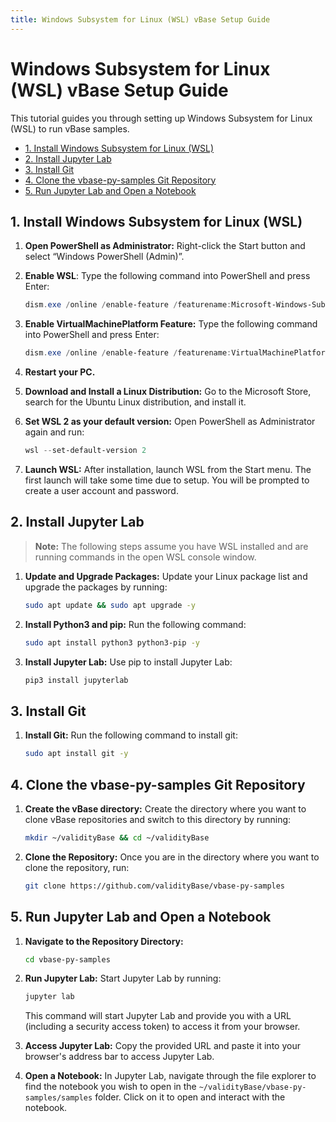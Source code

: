 ```yaml
---
title: Windows Subsystem for Linux (WSL) vBase Setup Guide
---
```


<!-- omit in toc -->
# Windows Subsystem for Linux (WSL) vBase Setup Guide

This tutorial guides you through setting up Windows Subsystem for Linux (WSL)
to run vBase samples.

- [1. Install Windows Subsystem for Linux (WSL)](https://docs.vbase.com/technical-reference/windows_subsystem_for_linux_guide#install-windows-subsystem-for-linux-wsl)
- [2. Install Jupyter Lab](https://docs.vbase.com/technical-reference/windows_subsystem_for_linux_guide#install-jupyter-lab)
- [3. Install Git](https://docs.vbase.com/technical-reference/windows_subsystem_for_linux_guide#install-git)
- [4. Clone the vbase-py-samples Git Repository](https://docs.vbase.com/technical-reference/windows_subsystem_for_linux_guide#clone-the-vbase-py-samples-git-repository)
- [5. Run Jupyter Lab and Open a Notebook](https://docs.vbase.com/technical-reference/windows_subsystem_for_linux_guide#run-jupyter-lab-and-open-a-notebook)

## 1. Install Windows Subsystem for Linux (WSL)<a href="#install-windows-subsystem-for-linux-wsl" id="#install-windows-subsystem-for-linux-wsl"></a>

1. **Open PowerShell as Administrator:**
   Right-click the Start button and select “Windows PowerShell (Admin)”.

2. **Enable WSL**:
   Type the following command into PowerShell and press Enter:
    ```powershell
    dism.exe /online /enable-feature /featurename:Microsoft-Windows-Subsystem-Linux /all /norestart
    ```

3. **Enable VirtualMachinePlatform Feature:**
   Type the following command into PowerShell and press Enter:
    ```powershell
    dism.exe /online /enable-feature /featurename:VirtualMachinePlatform /all /norestart
    ```

4. **Restart your PC.**

5. **Download and Install a Linux Distribution:**
   Go to the Microsoft Store, search for the Ubuntu Linux distribution, and install it.

6. **Set WSL 2 as your default version:**
   Open PowerShell as Administrator again and run:
    ```powershell
    wsl --set-default-version 2
    ```

7. **Launch WSL:**
   After installation, launch WSL from the Start menu. The first launch will take some time due to setup. You will be prompted to create a user account and password.

## 2. Install Jupyter Lab<a href="#install-jupyter-lab" id="#install-jupyter-lab"></a>

> **Note:** The following steps assume you have WSL installed and are running commands in the open WSL console window.

1. **Update and Upgrade Packages:**
   Update your Linux package list and upgrade the packages by running:
    ```bash
    sudo apt update && sudo apt upgrade -y
    ```

2. **Install Python3 and pip:**
   Run the following command:
    ```bash
    sudo apt install python3 python3-pip -y
    ```

3. **Install Jupyter Lab:**
   Use pip to install Jupyter Lab:
    ```bash
    pip3 install jupyterlab
    ```

## 3. Install Git<a href="#install-git" id="#install-git"></a>

1. **Install Git:**
   Run the following command to install git:
    ```bash
    sudo apt install git -y
    ```

## 4. Clone the vbase-py-samples Git Repository<a href="#clone-the-vbase-py-samples-git-repository" id="#clone-the-vbase-py-samples-git-repository"></a>

1. **Create the vBase directory:**
   Create the directory where you want to clone vBase repositories and switch to this directory by  running:
    ```bash
    mkdir ~/validityBase && cd ~/validityBase
    ```

2. **Clone the Repository:**
   Once you are in the directory where you want to clone the repository, run:
    ```bash
    git clone https://github.com/validityBase/vbase-py-samples
    ```

## 5. Run Jupyter Lab and Open a Notebook<a href="#run-jupyter-lab-and-open-a-notebook" id="#run-jupyter-lab-and-open-a-notebook"></a>

1. **Navigate to the Repository Directory:**
    ```bash
    cd vbase-py-samples
    ```

1. **Run Jupyter Lab:**
   Start Jupyter Lab by running:
    ```bash
    jupyter lab
    ```
    This command will start Jupyter Lab and provide you with a URL (including a security access token) to access it from your browser.

2. **Access Jupyter Lab:**
   Copy the provided URL and paste it into your browser's address bar to access Jupyter Lab.

3. **Open a Notebook:**
   In Jupyter Lab, navigate through the file explorer to find the notebook you wish to open in the `~/validityBase/vbase-py-samples/samples` folder. Click on it to open and interact with the notebook.
